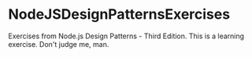 # NodeJSDesignPatternsExercises
Exercises from Node.js Design Patterns - Third Edition. This is a learning exercise. Don't judge me, man.
